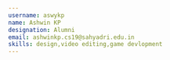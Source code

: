 ```yaml
---
username: aswykp
name: Ashwin KP
designation: Alumni
email: ashwinkp.cs19@sahyadri.edu.in
skills: design,video editing,game devlopment
---
```

